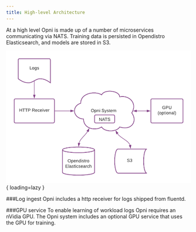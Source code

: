 ```yaml
---
title: High-level Architecture
---
```


At a high level Opni is made up of a number of microservices communicating via NATS.  Training data is persisted in Opendistro Elasticsearch, and models are stored in S3.

![Architecture Diagram](../img/opni-high-level-arch.png){ loading=lazy }

###Log ingest
Opni includes a http receiver for logs shipped from fluentd.

###GPU service
To enable learning of workload logs Opni requires an nVidia GPU.  The Opni system includes an optional GPU service that uses the GPU for training.